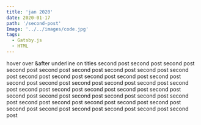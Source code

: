 ```yaml
---
title: 'jan 2020'
date: 2020-01-17
path: '/second-post'
Image: '../../images/code.jpg'
tags:
  - Gatsby.js
  - HTML
---
```


hover over &after underline on titles
second post second post second post second post second post second post second post second post second post second post second post second post second post second post second post second post second post second post second post second post second post second post second post second post second post second post second post second post second post second post second post second post second post second post second post second post second post second post second post second post second post second post
